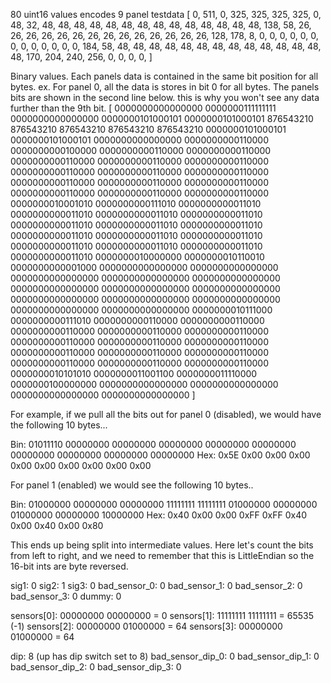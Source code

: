 80 uint16 values encodes 9 panel testdata
[
      0, 511,   0, 325, 325, 325, 325,  0, 48, 32,
     48,  48,  48,  48,  48,  48,  48, 48, 48, 48,
     48,  48,  48,  48, 138,  58,  26, 26, 26, 26,
     26,  26,  26,  26,  26,  26,  26, 26, 26, 26,
    128, 178,   8,   0,   0,   0,   0,  0,  0,  0,
      0,   0,   0,   0,   0,   0, 184, 58, 48, 48,
     48,  48,  48,  48,  48,  48,  48, 48, 48, 48,
     48,  48, 170, 204, 240, 256,   0,  0,  0,  0,
]

Binary values. Each panels data is contained in the same bit position for all bytes.
ex. For panel 0, all the data is stores in bit 0 for all bytes.
The panels bits are shown in the second line below. this is why you won't see any data
further than the 9th bit.
[
    0000000000000000 0000000111111111 0000000000000000 0000000101000101 0000000101000101
           876543210        876543210        876543210        876543210        876543210
    0000000101000101 0000000101000101 0000000000000000 0000000000110000 0000000000100000
    0000000000110000 0000000000110000 0000000000110000 0000000000110000 0000000000110000
    0000000000110000 0000000000110000 0000000000110000 0000000000110000 0000000000110000
    0000000000110000 0000000000110000 0000000000110000 0000000000110000 0000000010001010
    0000000000111010 0000000000011010 0000000000011010 0000000000011010 0000000000011010
    0000000000011010 0000000000011010 0000000000011010 0000000000011010 0000000000011010
    0000000000011010 0000000000011010 0000000000011010 0000000000011010 0000000000011010
    0000000010000000 0000000010110010 0000000000001000 0000000000000000 0000000000000000
    0000000000000000 0000000000000000 0000000000000000 0000000000000000 0000000000000000
    0000000000000000 0000000000000000 0000000000000000 0000000000000000 0000000000000000
    0000000000000000 0000000010111000 0000000000111010 0000000000110000 0000000000110000
    0000000000110000 0000000000110000 0000000000110000 0000000000110000 0000000000110000
    0000000000110000 0000000000110000 0000000000110000 0000000000110000 0000000000110000
    0000000000110000 0000000000110000 0000000010101010 0000000011001100 0000000011110000
    0000000100000000 0000000000000000 0000000000000000 0000000000000000 0000000000000000
]

For example, if we pull all the bits out for panel 0 (disabled), we would have the following
10 bytes...

Bin: 01011110 00000000 00000000 00000000 00000000 00000000 00000000 00000000 00000000 00000000
Hex: 0x5E 0x00 0x00 0x00 0x00 0x00 0x00 0x00 0x00 0x00

For panel 1 (enabled) we would see the following 10 bytes..

Bin: 01000000 00000000 00000000 11111111 11111111 01000000 00000000 01000000 00000000 10000000
Hex: 0x40 0x00 0x00 0xFF 0xFF 0x40 0x00 0x40 0x00 0x80

This ends up being split into intermediate values. Here let's count the bits from left to right,
and we need to remember that this is LittleEndian so the 16-bit ints are byte reversed.

sig1: 0
sig2: 1
sig3: 0
bad_sensor_0: 0
bad_sensor_1: 0
bad_sensor_2: 0
bad_sensor_3: 0
dummy: 0

sensors[0]: 00000000 00000000 = 0
sensors[1]: 11111111 11111111 = 65535 (-1)
sensors[2]: 00000000 01000000 = 64
sensors[3]: 00000000 01000000 = 64

dip: 8 (up has dip switch set to 8)
bad_sensor_dip_0: 0
bad_sensor_dip_1: 0
bad_sensor_dip_2: 0
bad_sensor_dip_3: 0